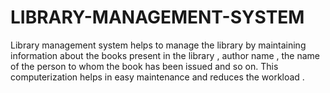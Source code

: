 # LIBRARY-MANAGEMENT-SYSTEM
Library management system helps to manage the library by maintaining information about the books present in the library , author name , the name of the person to whom the book has been issued and so on. This computerization helps in easy maintenance and reduces the workload . 
